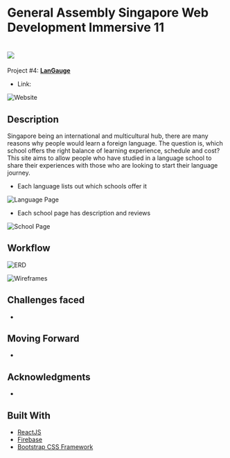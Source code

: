 # General Assembly Singapore Web Development Immersive 11

# ![](https://ga-dash.s3.amazonaws.com/production/assets/logo-9f88ae6c9c3871690e33280fcf557f33.png)
Project #4: **[LanGauge]()**

* Link:

![Website]()

## Description

Singapore being an international and multicultural hub, there are many reasons why people would learn a foreign language. The question is, which school offers the right balance of learning experience, schedule and cost? This site aims to allow people who have studied in a language school to share their experiences with those who are looking to start their language journey.

* Each language lists out which schools offer it

![Language Page]()

* Each school page has description and reviews

![School Page]()

## Workflow

![ERD]()

![Wireframes]()

## Challenges faced

*

## Moving Forward

*

## Acknowledgments

*

## Built With
* [ReactJS](https://facebook.github.io/react/)
* [Firebase](https://firebase.google.com/)
* [Bootstrap CSS Framework](http://getbootstrap.com/)
